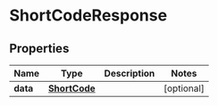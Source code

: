 

# ShortCodeResponse


## Properties

Name | Type | Description | Notes
------------ | ------------- | ------------- | -------------
**data** | [**ShortCode**](ShortCode.md) |  |  [optional]



